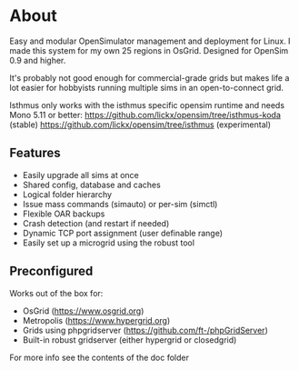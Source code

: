 # About
Easy and modular OpenSimulator management and deployment for Linux. I made this system for my own 25 regions in OsGrid. Designed for OpenSim 0.9 and higher.

It's probably not good enough for commercial-grade grids but makes life a lot easier for hobbyists running multiple sims in an open-to-connect grid.

Isthmus only works with the isthmus specific opensim runtime and needs Mono 5.11 or better:
https://github.com/lickx/opensim/tree/isthmus-koda (stable)
https://github.com/lickx/opensim/tree/isthmus (experimental)

## Features
  * Easily upgrade all sims at once
  * Shared config, database and caches
  * Logical folder hierarchy
  * Issue mass commands (simauto) or per-sim (simctl)
  * Flexible OAR backups
  * Crash detection (and restart if needed)
  * Dynamic TCP port assignment (user definable range)
  * Easily set up a microgrid using the robust tool
  
## Preconfigured
Works out of the box for:

  * OsGrid (https://www.osgrid.org)
  * Metropolis (https://www.hypergrid.org)
  * Grids using phpgridserver (https://github.com/ft-/phpGridServer)
  * Built-in robust gridserver (either hypergrid or closedgrid)

For more info see the contents of the doc folder
